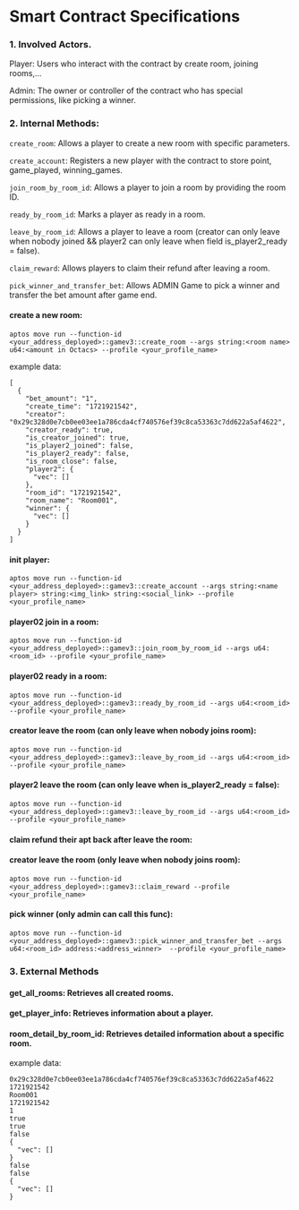 # Smart Contract Specifications

### 1. Involved Actors.

Player: Users who interact with the contract by create room, joining rooms,...

Admin: The owner or controller of the contract who has special permissions, like picking a winner.

### 2. Internal Methods:
`create_room`: Allows a player to create a new room with specific parameters.

`create_account`: Registers a new player with the contract to store point, game_played, winning_games.

`join_room_by_room_id`: Allows a player to join a room by providing the room ID.

`ready_by_room_id`: Marks a player as ready in a room.

`leave_by_room_id`: Allows a player to leave a room (creator can only leave when nobody joined && player2 can only leave when field is_player2_ready = false).

`claim_reward`: Allows players to claim their refund after leaving a room.

`pick_winner_and_transfer_bet`: Allows ADMIN Game to pick a winner and transfer the bet amount after game end.


#### create a new room:
```
aptos move run --function-id <your_address_deployed>::gamev3::create_room --args string:<room name> u64:<amount in Octacs> --profile <your_profile_name>
```
example data:
```
[
  {
    "bet_amount": "1",
    "create_time": "1721921542",
    "creator": "0x29c328d0e7cb0ee03ee1a786cda4cf740576ef39c8ca53363c7dd622a5af4622",
    "creator_ready": true,
    "is_creator_joined": true,
    "is_player2_joined": false,
    "is_player2_ready": false,
    "is_room_close": false,
    "player2": {
      "vec": []
    },
    "room_id": "1721921542",
    "room_name": "Room001",
    "winner": {
      "vec": []
    }
  }
]
```

#### init player:
```
aptos move run --function-id <your_address_deployed>::gamev3::create_account --args string:<name player> string:<img_link> string:<social_link> --profile <your_profile_name>
```

#### player02 join in a room:
```
aptos move run --function-id <your_address_deployed>::gamev3::join_room_by_room_id --args u64:<room_id> --profile <your_profile_name>
```

#### player02 ready in a room:
```
aptos move run --function-id <your_address_deployed>::gamev3::ready_by_room_id --args u64:<room_id> --profile <your_profile_name>
```

#### creator leave the room (can only leave when nobody joins room):
```
aptos move run --function-id <your_address_deployed>::gamev3::leave_by_room_id --args u64:<room_id> --profile <your_profile_name>
```

#### player2 leave the room (can only leave when is_player2_ready = false):
```
aptos move run --function-id <your_address_deployed>::gamev3::leave_by_room_id --args u64:<room_id> --profile <your_profile_name>
```

#### claim refund their apt back after leave the room:

#### creator leave the room (only leave when nobody joins room):
```
aptos move run --function-id <your_address_deployed>::gamev3::claim_reward --profile <your_profile_name>
```

#### pick winner (only admin can call this func):
```
aptos move run --function-id <your_address_deployed>::gamev3::pick_winner_and_transfer_bet --args u64:<room_id> address:<address_winner>  --profile <your_profile_name>
```

### 3. External Methods
#### get_all_rooms: Retrieves all created rooms.

#### get_player_info: Retrieves information about a player.

#### room_detail_by_room_id: Retrieves detailed information about a specific room.
example data:
```
0x29c328d0e7cb0ee03ee1a786cda4cf740576ef39c8ca53363c7dd622a5af4622
1721921542
Room001
1721921542
1
true
true
false
{
  "vec": []
}
false
false
{
  "vec": []
}
```
